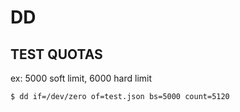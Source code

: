 # DD

## TEST QUOTAS
ex: 5000 soft limit, 6000 hard limit
```console
$ dd if=/dev/zero of=test.json bs=5000 count=5120
```
